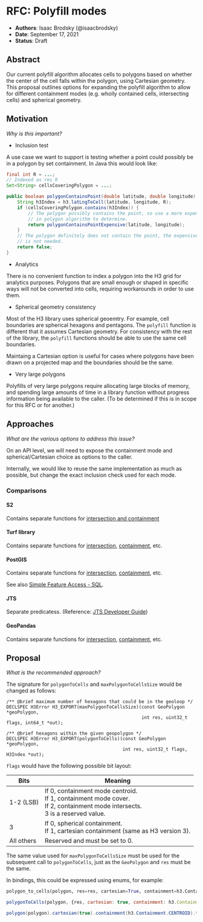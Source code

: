 # RFC: Polyfill modes

* **Authors**: Isaac Brodsky (@isaacbrodsky)
* **Date**: September 17, 2021
* **Status**: Draft

## Abstract

Our current polyfill algorithm allocates cells to polygons based on whether the center of the cell falls within the polygon, using Cartesian geometry. This proposal outlines options for expanding the polyfill algorithm to allow for different containment modes (e.g. wholly contained cells, intersecting cells) and spherical geometry.

## Motivation

*Why is this important?*

* Inclusion test

A use case we want to support is testing whether a point could possibly be in a polygon by set containment. In Java this would look like:

```java
final int R = ...;
// Indexed as res R
Set<String> cellsCoveringPolygon = ...;

public boolean polygonContainsPoint(double latitude, double longitude) {
    String h3Index = h3.latLngToCell(latitude, longitude, R);
    if (cellsCoveringPolygon.contains(h3Index)) {
        // The polygon possibly contains the point, so use a more expensive point
        // in polygon algorithm to determine.
        return polygonContainsPointExpensive(latitude, longitude);
    }
    // The polygon definitely does not contain the point, the expensive check
    // is not needed.
    return false;
}
```

* Analytics

There is no convenient function to index a polygon into the H3 grid for analytics purposes. Polygons that are small enough or shaped in specific ways will not be converted into cells, requiring workarounds in order to use them.

* Spherical geometry consistency

Most of the H3 library uses spherical geoemtry. For example, cell boundaries are spherical hexagons
and pentagons. The `polyfill` function is different that it assumes Cartesian geometry. For
consistency with the rest of the library, the `polyfill` functions should be able to use the same
cell boundaries.

Maintaing a Cartesian option is useful for cases where polygons have been drawn on a projected map
and the boundaries should be the same.

* Very large polygons

Polyfills of very large polygons require allocating large blocks of memory, and spending large
amounts of time in a library function without progress information being available to the caller.
(To be determined if this is in scope for this RFC or for another.)

## Approaches

*What are the various options to address this issue?*

On an API level, we will need to expose the containment mode and spherical/Cartesian choice as
options to the caller.

Internally, we would like to reuse the same implementation as much as possible, but change the
exact inclusion check used for each mode.

### Comparisons

#### S2

Contains separate functions for [intersection and containment](http://s2geometry.io/devguide/basic_types#s2polygon)

#### Turf library

Contains separate functions for [intersection](http://turfjs.org/docs/#booleanIntersects), [containment](http://turfjs.org/docs/#booleanContains), etc.

#### PostGIS

Contains separate functions for [intersection](https://postgis.net/docs/ST_Intersects.html), [containment](https://postgis.net/docs/ST_Contains.html), etc.

See also [Simple Feature Access - SQL](https://www.ogc.org/standards/sfs).

#### JTS

Separate predicatess. (Reference: [JTS Developer Guide](https://github.com/locationtech/jts/blob/master/doc/JTS%20Developer%20Guide.pdf))

#### GeoPandas

Contains separate functions for [intersection](https://geopandas.org/en/stable/docs/reference/api/geopandas.GeoSeries.intersection.html), [containment](https://geopandas.org/en/stable/docs/reference/api/geopandas.GeoSeries.contains.html), etc.

## Proposal

*What is the recommended approach?*

The signature for `polygonToCells` and `maxPolygonToCellsSize` would be changed as follows:

```
/** @brief maximum number of hexagons that could be in the geoloop */
DECLSPEC H3Error H3_EXPORT(maxPolygonToCellsSize)(const GeoPolygon *geoPolygon,
                                                  int res, uint32_t flags, int64_t *out);

/** @brief hexagons within the given geopolygon */
DECLSPEC H3Error H3_EXPORT(polygonToCells)(const GeoPolygon *geoPolygon,
                                           int res, uint32_t flags, H3Index *out);
```

`flags` would have the following possible bit layout:

|       Bits | Meaning
| ---------- | -------
| 1-2 (LSB)  | If 0, containment mode centroid.<br>If 1, containment mode cover.<br>If 2, containment mode intersects.<br>3 is a reserved value.
| 3          | If 0, spherical containment.<br>If 1, cartesian containment (same as H3 version 3).
| All others | Reserved and must be set to 0.

The same value used for `maxPolygonToCellsSize` must be used for the subsequent call to `polygonToCells`, just as the `GeoPolygon` and `res` must be the same.

In bindings, this could be expressed using enums, for example:

```python
polygon_to_cells(polygon, res=res, cartesian=True, containment=h3.Containment.CENTROID)
```

```js
polygonToCells(polygon, {res, cartesian: true, containment: h3.Containment.CENTROID})
```

```java
polygon(polygon).cartesian(true).containment(h3.Containment.CENTROID).toCells(res)
```
